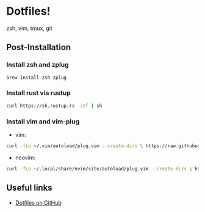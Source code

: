 # Dotfiles!

zsh, vim, tmux, git

## Post-Installation

### Install zsh and zplug

```bash
brew install zsh zplug
```

### Install rust via rustup

```bash
curl https://sh.rustup.rs -sSf | sh
```

### Install vim and vim-plug
* vim:

```bash
curl -fLo ~/.vim/autoload/plug.vim --create-dirs \ https://raw.githubusercontent.com/junegunn/vim-plug/master/plug.vim
```

* neovim:

```bash
curl -fLo ~/.local/share/nvim/site/autoload/plug.vim --create-dirs \ https://raw.githubusercontent.com/junegunn/vim-plug/master/plug.vim
```


## Useful links

* [Dotfiles on GitHub](https://dotfiles.github.io/)
